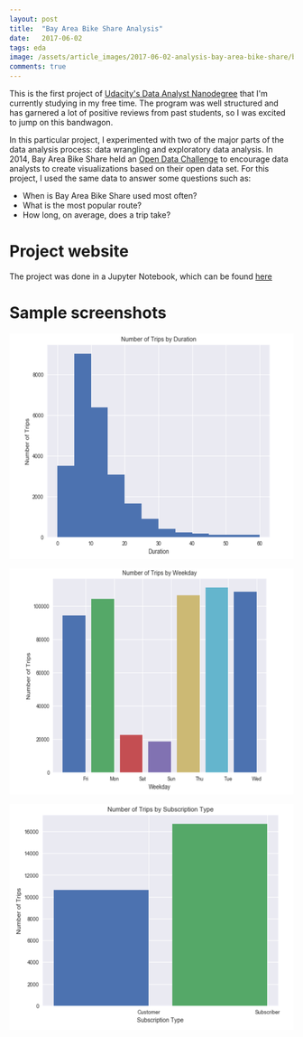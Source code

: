 ```yaml
---
layout: post
title:  "Bay Area Bike Share Analysis"
date:   2017-06-02
tags: eda
image: /assets/article_images/2017-06-02-analysis-bay-area-bike-share/bike_share.jpg
comments: true
---
```


This is the first project of [Udacity's Data Analyst Nanodegree](https://www.udacity.com/course/data-analyst-nanodegree--nd002) that I'm currently studying in my free time. The program was well structured and has garnered a lot of positive reviews from past students, so I was excited to jump on this bandwagon.

In this particular project, I experimented with two of the major parts of the data analysis process: data wrangling and exploratory data analysis. In 2014, Bay Area Bike Share held an [Open Data Challenge](http://www.bayareabikeshare.com/datachallenge-2014) to encourage data analysts to create visualizations based on their open data set. For this project, I used the same data to answer some questions such as:
* When is Bay Area Bike Share used most often?
* What is the most popular route?
* How long, on average, does a trip take?

# Project website

The project was done in a Jupyter Notebook, which can be found [here](http://bit.ly/2uVngHh)
# Sample screenshots
<p align="center">
 <img src="https://raw.githubusercontent.com/drawar/blog/master/assets/article_images/2017-06-02-analysis-bay-area-bike-share/image1.png" width="600" height="400" />
</p>
<p align="center">
 <img src="https://raw.githubusercontent.com/drawar/blog/master/assets/article_images/2017-06-02-analysis-bay-area-bike-share/image2.png" width="600" height="400" />
</p>
<p align="center">
 <img src="https://raw.githubusercontent.com/drawar/blog/master/assets/article_images/2017-06-02-analysis-bay-area-bike-share/image3.png" width="600" height="400" />
</p>




